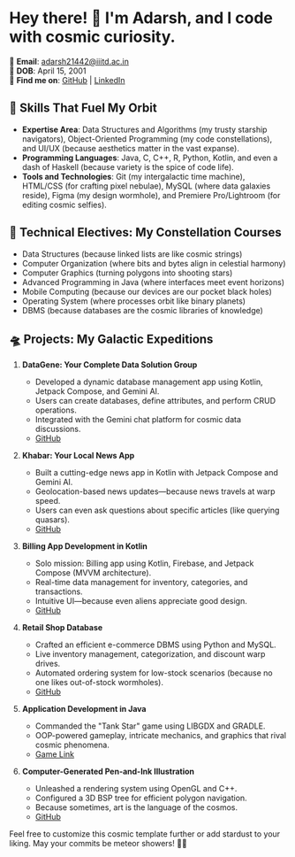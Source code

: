 

# Hey there! 👋 I'm Adarsh, and I code with cosmic curiosity.

📧 **Email**: adarsh21442@iiitd.ac.in  
🎂 **DOB**: April 15, 2001  
📍 **Find me on**: [GitHub](https://github.com/Divinejmd13) | [LinkedIn](https://www.linkedin.com/in/divinejmd13/)

## 🚀 Skills That Fuel My Orbit

- **Expertise Area**: Data Structures and Algorithms (my trusty starship navigators), Object-Oriented Programming (my code constellations), and UI/UX (because aesthetics matter in the vast expanse).
- **Programming Languages**: Java, C, C++, R, Python, Kotlin, and even a dash of Haskell (because variety is the spice of code life).
- **Tools and Technologies**: Git (my intergalactic time machine), HTML/CSS (for crafting pixel nebulae), MySQL (where data galaxies reside), Figma (my design wormhole), and Premiere Pro/Lightroom (for editing cosmic selfies).

## 🌌 Technical Electives: My Constellation Courses

- Data Structures (because linked lists are like cosmic strings)
- Computer Organization (where bits and bytes align in celestial harmony)
- Computer Graphics (turning polygons into shooting stars)
- Advanced Programming in Java (where interfaces meet event horizons)
- Mobile Computing (because our devices are our pocket black holes)
- Operating System (where processes orbit like binary planets)
- DBMS (because databases are the cosmic libraries of knowledge)

## 🛸 Projects: My Galactic Expeditions

1. **DataGene: Your Complete Data Solution Group**
   - Developed a dynamic database management app using Kotlin, Jetpack Compose, and Gemini AI.
   - Users can create databases, define attributes, and perform CRUD operations.
   - Integrated with the Gemini chat platform for cosmic data discussions.
   - [GitHub](https://github.com/Divinejmd13/DataGene)

2. **Khabar: Your Local News App**
   - Built a cutting-edge news app in Kotlin with Jetpack Compose and Gemini AI.
   - Geolocation-based news updates—because news travels at warp speed.
   - Users can even ask questions about specific articles (like querying quasars).
   - [GitHub]((https://github.com/Divinejmd13/KhabarNews_App.git))

3. **Billing App Development in Kotlin**
   - Solo mission: Billing app using Kotlin, Firebase, and Jetpack Compose (MVVM architecture).
   - Real-time data management for inventory, categories, and transactions.
   - Intuitive UI—because even aliens appreciate good design.
   - [GitHub](https://github.com/Divinejmd13/BillingApp)

4. **Retail Shop Database**
   - Crafted an efficient e-commerce DBMS using Python and MySQL.
   - Live inventory management, categorization, and discount warp drives.
   - Automated ordering system for low-stock scenarios (because no one likes out-of-stock wormholes).
   - [GitHub](https://github.com/Divinejmd13/RetailShopDatabase)

5. **Application Development in Java**
   - Commanded the "Tank Star" game using LIBGDX and GRADLE.
   - OOP-powered gameplay, intricate mechanics, and graphics that rival cosmic phenomena.
   - [Game Link](#your-game-link)

6. **Computer-Generated Pen-and-Ink Illustration**
   - Unleashed a rendering system using OpenGL and C++.
   - Configured a 3D BSP tree for efficient polygon navigation.
   - Because sometimes, art is the language of the cosmos.
   - [GitHub](https://github.com/Divinejmd13/InkIllustration)

Feel free to customize this cosmic template further or add stardust to your liking. May your commits be meteor showers! 🌠✨
